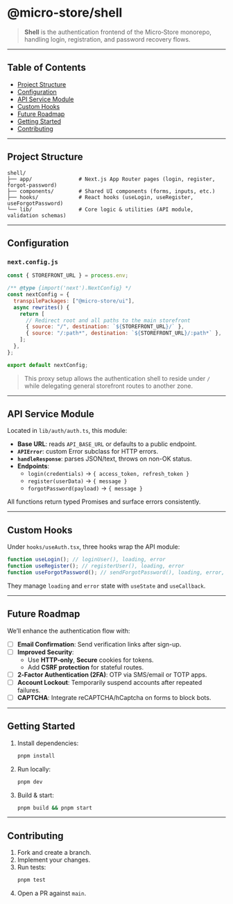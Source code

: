 # @micro-store/shell

> **Shell** is the authentication frontend of the Micro‑Store monorepo, handling login, registration, and password recovery flows.

---

## Table of Contents

- [Project Structure](#project-structure)
- [Configuration](#configuration)
- [API Service Module](#api-service-module)
- [Custom Hooks](#custom-hooks)
- [Future Roadmap](#future-roadmap)
- [Getting Started](#getting-started)
- [Contributing](#contributing)

---

## Project Structure

```
shell/
├── app/               # Next.js App Router pages (login, register, forgot-password)
├── components/        # Shared UI components (forms, inputs, etc.)
├── hooks/             # React hooks (useLogin, useRegister, useForgotPassword)
└── lib/               # Core logic & utilities (API module, validation schemas)
```

---

## Configuration

### `next.config.js`

```js
const { STOREFRONT_URL } = process.env;

/** @type {import('next').NextConfig} */
const nextConfig = {
  transpilePackages: ["@micro-store/ui"],
  async rewrites() {
    return [
      // Redirect root and all paths to the main storefront
      { source: "/", destination: `${STOREFRONT_URL}/` },
      { source: "/:path*", destination: `${STOREFRONT_URL}/:path*` },
    ];
  },
};

export default nextConfig;
```

> This proxy setup allows the authentication shell to reside under `/` while delegating general storefront routes to another zone.

---

## API Service Module

Located in `lib/auth/auth.ts`, this module:

- **Base URL**: reads `API_BASE_URL` or defaults to a public endpoint.
- **`APIError`**: custom Error subclass for HTTP errors.
- **`handleResponse`**: parses JSON/text, throws on non-OK status.
- **Endpoints**:
  - `login(credentials)` → `{ access_token, refresh_token }`
  - `register(userData)` → `{ message }`
  - `forgotPassword(payload)` → `{ message }`

All functions return typed Promises and surface errors consistently.

---

## Custom Hooks

Under `hooks/useAuth.tsx`, three hooks wrap the API module:

```ts
function useLogin(); // loginUser(), loading, error
function useRegister(); // registerUser(), loading, error
function useForgotPassword(); // sendForgotPassword(), loading, error, message
```

They manage `loading` and `error` state with `useState` and `useCallback`.

---

## Future Roadmap

We’ll enhance the authentication flow with:

- [ ] **Email Confirmation**: Send verification links after sign-up.
- [ ] **Improved Security**:
  - Use **HTTP‑only**, **Secure** cookies for tokens.
  - Add **CSRF protection** for stateful routes.
- [ ] **2‑Factor Authentication (2FA)**: OTP via SMS/email or TOTP apps.
- [ ] **Account Lockout**: Temporarily suspend accounts after repeated failures.
- [ ] **CAPTCHA**: Integrate reCAPTCHA/hCaptcha on forms to block bots.

---

## Getting Started

1. Install dependencies:
   ```bash
   pnpm install
   ```
2. Run locally:
   ```bash
   pnpm dev
   ```
3. Build & start:
   ```bash
   pnpm build && pnpm start
   ```

---

## Contributing

1. Fork and create a branch.
2. Implement your changes.
3. Run tests:
   ```bash
   pnpm test
   ```
4. Open a PR against `main`.
